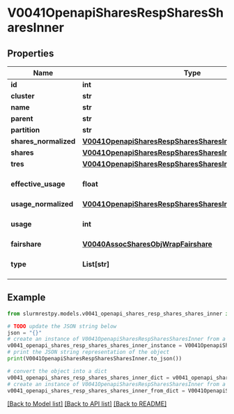 # V0041OpenapiSharesRespSharesSharesInner


## Properties

Name | Type | Description | Notes
------------ | ------------- | ------------- | -------------
**id** | **int** | Association ID | [optional]
**cluster** | **str** | Cluster name | [optional]
**name** | **str** | Share name | [optional]
**parent** | **str** | Parent name | [optional]
**partition** | **str** | Partition name | [optional]
**shares_normalized** | [**V0041OpenapiSharesRespSharesSharesInnerSharesNormalized**](V0041OpenapiSharesRespSharesSharesInnerSharesNormalized.md) |  | [optional]
**shares** | [**V0041OpenapiSharesRespSharesSharesInnerShares**](V0041OpenapiSharesRespSharesSharesInnerShares.md) |  | [optional]
**tres** | [**V0041OpenapiSharesRespSharesSharesInnerTres**](V0041OpenapiSharesRespSharesSharesInnerTres.md) |  | [optional]
**effective_usage** | **float** | Effective, normalized usage | [optional]
**usage_normalized** | [**V0041OpenapiSharesRespSharesSharesInnerUsageNormalized**](V0041OpenapiSharesRespSharesSharesInnerUsageNormalized.md) |  | [optional]
**usage** | **int** | Measure of tresbillableunits usage | [optional]
**fairshare** | [**V0040AssocSharesObjWrapFairshare**](V0040AssocSharesObjWrapFairshare.md) |  | [optional]
**type** | **List[str]** | User or account association | [optional]

## Example

```python
from slurmrestpy.models.v0041_openapi_shares_resp_shares_shares_inner import V0041OpenapiSharesRespSharesSharesInner

# TODO update the JSON string below
json = "{}"
# create an instance of V0041OpenapiSharesRespSharesSharesInner from a JSON string
v0041_openapi_shares_resp_shares_shares_inner_instance = V0041OpenapiSharesRespSharesSharesInner.from_json(json)
# print the JSON string representation of the object
print(V0041OpenapiSharesRespSharesSharesInner.to_json())

# convert the object into a dict
v0041_openapi_shares_resp_shares_shares_inner_dict = v0041_openapi_shares_resp_shares_shares_inner_instance.to_dict()
# create an instance of V0041OpenapiSharesRespSharesSharesInner from a dict
v0041_openapi_shares_resp_shares_shares_inner_from_dict = V0041OpenapiSharesRespSharesSharesInner.from_dict(v0041_openapi_shares_resp_shares_shares_inner_dict)
```
[[Back to Model list]](../README.md#documentation-for-models) [[Back to API list]](../README.md#documentation-for-api-endpoints) [[Back to README]](../README.md)


